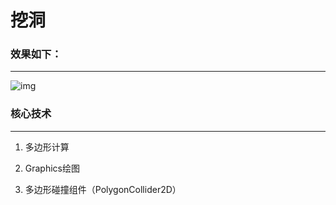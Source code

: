 # 挖洞

### 效果如下：

------

![img](http://downloadflies.com/blog-img/19738633-f804cc8cadfa47c6.gif)



### 核心技术

---

1. 多边形计算

2. Graphics绘图

3. 多边形碰撞组件（PolygonCollider2D）
